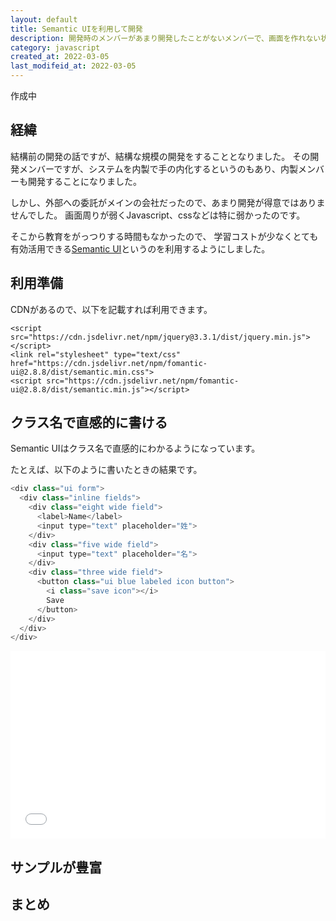 ```yaml
---
layout: default
title: Semantic UIを利用して開発
description: 開発時のメンバーがあまり開発したことがないメンバーで、画面を作れない状態でした。そこでSemantic UIを利用して開発した話です。
category: javascript
created_at: 2022-03-05
last_modifeid_at: 2022-03-05
---
```


作成中

## 経緯

結構前の開発の話ですが、結構な規模の開発をすることとなりました。
その開発メンバーですが、システムを内製で手の内化するというのもあり、内製メンバーも開発することになりました。

しかし、外部への委託がメインの会社だったので、あまり開発が得意ではありませんでした。
画面周りが弱くJavascript、cssなどは特に弱かったのです。

そこから教育をがっつりする時間もなかったので、
学習コストが少なくとても有効活用できる[Semantic UI](https://semantic-ui.com/)というのを利用するようにしました。

## 利用準備

CDNがあるので、以下を記載すれば利用できます。
```
<script src="https://cdn.jsdelivr.net/npm/jquery@3.3.1/dist/jquery.min.js"></script>
<link rel="stylesheet" type="text/css" href="https://cdn.jsdelivr.net/npm/fomantic-ui@2.8.8/dist/semantic.min.css">
<script src="https://cdn.jsdelivr.net/npm/fomantic-ui@2.8.8/dist/semantic.min.js"></script>
```


## クラス名で直感的に書ける

Semantic UIはクラス名で直感的にわかるようになっています。

たとえば、以下のように書いたときの結果です。

```Javascript
<div class="ui form">
  <div class="inline fields">
    <div class="eight wide field">
      <label>Name</label>
      <input type="text" placeholder="姓">
    </div>
    <div class="five wide field">
      <input type="text" placeholder="名">
    </div>
    <div class="three wide field">
      <button class="ui blue labeled icon button">
        <i class="save icon"></i>
        Save
      </button>
    </div>
  </div>
</div>
```

<iframe width="100%" height="300" src="//jsfiddle.net/mtaketani113/m5a216kc/embedded/" allowfullscreen="allowfullscreen" allowpaymentrequest frameborder="0"></iframe>

## サンプルが豊富



## まとめ
